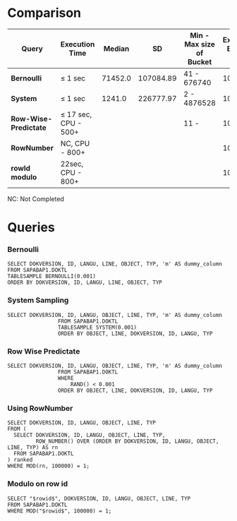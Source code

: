 # Comparison

|  Query | Execution Time | Median | SD | Min - Max size of Bucket | Expected Bucket size |
| --- | --- | --- | --- | --- | --- |
| **Bernoulli** | ≤ 1 sec | 71452.0 | 107084.89 | 41 - 676740 | 100K |
| **System** | ≤ 1 sec | 1241.0 | 226777.97 | 2 - 4876528 | 100K |
| **Row-Wise-Predictate** | ≤ 17 sec, CPU - 500+ |  |  | 11 -  | 100K |
| **RowNumber** | NC, CPU - 800+ |  |  |   | 100K |
| **rowId modulo** | 22sec, CPU - 800+ |  |  |   | 100K |



NC: Not Completed

# Queries
### Bernoulli
```
SELECT DOKVERSION, ID, LANGU, LINE, OBJECT, TYP, 'm' AS dummy_column
FROM SAPABAP1.DOKTL
TABLESAMPLE BERNOULLI(0.001)
ORDER BY DOKVERSION, ID, LANGU, LINE, OBJECT, TYP
```

### System Sampling
```
SELECT DOKVERSION, ID, LANGU, OBJECT, LINE, TYP, 'm' AS dummy_column
                FROM SAPABAP1.DOKTL
                TABLESAMPLE SYSTEM(0.001)
                ORDER BY OBJECT, LINE, DOKVERSION, ID, LANGU, TYP
```

### Row Wise Predictate
```
SELECT DOKVERSION, ID, LANGU, OBJECT, LINE, TYP, 'm' AS dummy_column
                FROM SAPABAP1.DOKTL
                WHERE
                    RAND() < 0.001
                ORDER BY OBJECT, LINE, DOKVERSION, ID, LANGU, TYP
```

### Using RowNumber
```
SELECT DOKVERSION, ID, LANGU, OBJECT, LINE, TYP
FROM (
  SELECT DOKVERSION, ID, LANGU, OBJECT, LINE, TYP,
         ROW_NUMBER() OVER (ORDER BY DOKVERSION, ID, LANGU, OBJECT, LINE, TYP) AS rn
  FROM SAPABAP1.DOKTL
) ranked
WHERE MOD(rn, 100000) = 1;
```

### Modulo on row id
```
SELECT "$rowid$", DOKVERSION, ID, LANGU, OBJECT, LINE, TYP
FROM SAPABAP1.DOKTL
WHERE MOD("$rowid$", 100000) = 1;
```

